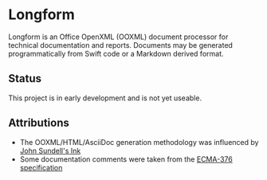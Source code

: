# Longform

Longform is an Office OpenXML (OOXML) document processor for technical documentation and reports. Documents may be generated programmatically from Swift code or a Markdown derived format.

## Status

This project is in early development and is not yet useable.

## Attributions

* The OOXML/HTML/AsciiDoc generation methodology was influenced by [John Sundell's Ink](https://github.com/JohnSundell/Ink)
* Some documentation comments were taken from the [ECMA-376 specification](https://www.ecma-international.org/publications-and-standards/standards/ecma-376/)
